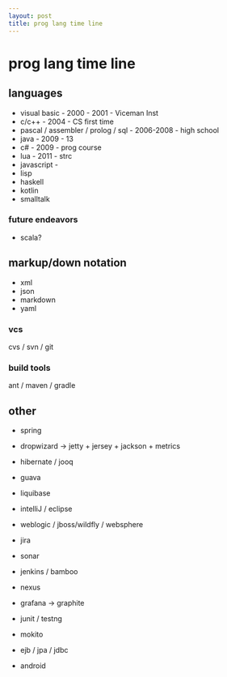 ```yaml
---
layout: post
title: prog lang time line
---
```


# prog lang time line

## languages 
* visual basic - 2000 - 2001 - Viceman Inst
* c/c++ - 2004 - CS first time
* pascal / assembler / prolog / sql - 2006-2008 - high school
* java - 2009 - 13
* c# - 2009 - prog course 
* lua - 2011 - strc
* javascript - 
* lisp
* haskell
* kotlin 
* smalltalk

### future endeavors
* scala?

## markup/down notation
* xml
* json
* markdown
* yaml

### vcs
cvs / svn / git  

### build tools
ant / maven / gradle

## other
* spring
* dropwizard -> jetty + jersey + jackson + metrics
* hibernate / jooq
* guava 
* liquibase

* intelliJ / eclipse
* weblogic / jboss/wildfly / websphere
* jira
* sonar
* jenkins / bamboo
* nexus
* grafana -> graphite
 
* junit / testng
* mokito
 
* ejb / jpa / jdbc 
 
* android